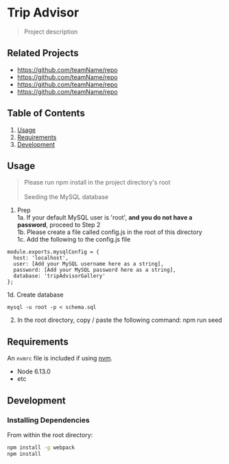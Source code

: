 # Trip Advisor

> Project description

## Related Projects

  - https://github.com/teamName/repo
  - https://github.com/teamName/repo
  - https://github.com/teamName/repo
  - https://github.com/teamName/repo

## Table of Contents

1. [Usage](#Usage)
1. [Requirements](#requirements)
1. [Development](#development)

## Usage
> Please run npm install in the project directory's root <br/> </br>
> Seeding the MySQL database
1. Prep <br/>
  1a. If your default MySQL user is 'root', <strong>and you do not have a password</strong>, proceed to Step 2 </br>
  1b. Please create a file called config.js in the root of this directory </br>
  1c. Add the following to the config.js file </br>
  ```
  module.exports.mysqlConfig = {
    host: 'localhost',
    user: [Add your MySQL username here as a string],
    password: [Add your MySQL password here as a string],
    database: 'tripAdvisorGallery'
  };
  ```
  1d. Create database
  ```
  mysql -u root -p < schema.sql
  ```
2. In the root directory, copy / paste the following command: npm run seed

## Requirements

An `nvmrc` file is included if using [nvm](https://github.com/creationix/nvm).

- Node 6.13.0
- etc

## Development

### Installing Dependencies

From within the root directory:

```sh
npm install -g webpack
npm install
```

